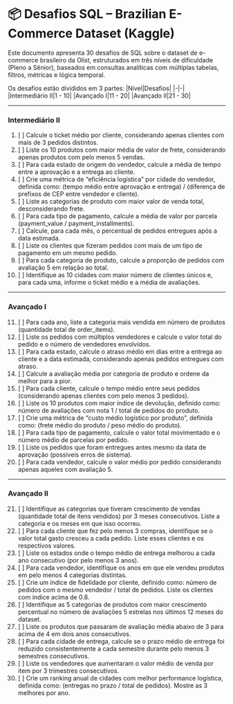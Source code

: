 
# 📦 Desafios SQL – Brazilian E-Commerce Dataset (Kaggle)

Este documento apresenta 30 desafios de SQL sobre o dataset de e-commerce brasileiro da Olist, estruturados em três níveis de dificuldade (Pleno a Sênior), baseados em consultas analíticas com múltiplas tabelas, filtros, métricas e lógica temporal.

Os desafios estão divididos em 3 partes:
|Nível|Desafios|
|-|-|
|Intermediário II|1 - 10|
|Avançado I|11 - 20|
|Avançado II|21 - 30|

---

### Intermediário II

1. [ ] Calcule o ticket médio por cliente, considerando apenas clientes com mais de 3 pedidos distintos.
2. [ ] Liste os 10 produtos com maior média de valor de frete, considerando apenas produtos com pelo menos 5 vendas.
3. [ ] Para cada estado de origem do vendedor, calcule a média de tempo entre a aprovação e a entrega ao cliente.
4. [ ] Crie uma métrica de “eficiência logística” por cidade do vendedor, definida como: (tempo médio entre aprovação e entrega) / (diferença de prefixos de CEP entre vendedor e cliente).
5. [ ] Liste as categorias de produto com maior valor de venda total, desconsiderando frete.
6. [ ] Para cada tipo de pagamento, calcule a média de valor por parcela (payment_value / payment_installments).
7. [ ] Calcule, para cada mês, o percentual de pedidos entregues após a data estimada.
8. [ ] Liste os clientes que fizeram pedidos com mais de um tipo de pagamento em um mesmo pedido.
9. [ ] Para cada categoria de produto, calcule a proporção de pedidos com avaliação 5 em relação ao total.
10. [ ] Identifique as 10 cidades com maior número de clientes únicos e, para cada uma, informe o ticket médio e a média de avaliações.

---

### Avançado I

11. [ ] Para cada ano, liste a categoria mais vendida em número de produtos (quantidade total de order_items).
12. [ ] Liste os pedidos com múltiplos vendedores e calcule o valor total do pedido e o número de vendedores envolvidos.
13. [ ] Para cada estado, calcule o atraso médio em dias entre a entrega ao cliente e a data estimada, considerando apenas pedidos entregues com atraso.
14. [ ] Calcule a avaliação média por categoria de produto e ordene da melhor para a pior.
15. [ ] Para cada cliente, calcule o tempo médio entre seus pedidos (considerando apenas clientes com pelo menos 3 pedidos).
16. [ ] Liste os 10 produtos com maior índice de devolução, definido como: número de avaliações com nota 1 / total de pedidos do produto.
17. [ ] Crie uma métrica de “custo médio logístico por produto”, definida como: (frete médio do produto / peso médio do produto).
18. [ ] Para cada tipo de pagamento, calcule o valor total movimentado e o número médio de parcelas por pedido.
19. [ ] Liste os pedidos que foram entregues antes mesmo da data de aprovação (possíveis erros de sistema).
20. [ ] Para cada vendedor, calcule o valor médio por pedido considerando apenas aqueles com avaliação 5.

---

### Avançado II

21. [ ] Identifique as categorias que tiveram crescimento de vendas (quantidade total de itens vendidos) por 3 meses consecutivos. Liste a categoria e os meses em que isso ocorreu.
22. [ ] Para cada cliente que fez pelo menos 3 compras, identifique se o valor total gasto cresceu a cada pedido. Liste esses clientes e os respectivos valores.
23. [ ] Liste os estados onde o tempo médio de entrega melhorou a cada ano consecutivo (por pelo menos 3 anos).
24. [ ] Para cada vendedor, identifique os anos em que ele vendeu produtos em pelo menos 4 categorias distintas.
25. [ ] Crie um índice de fidelidade por cliente, definido como: número de pedidos com o mesmo vendedor / total de pedidos. Liste os clientes com índice acima de 0.8.
26. [ ] Identifique as 5 categorias de produtos com maior crescimento percentual no número de avaliações 5 estrelas nos últimos 12 meses do dataset.
27. [ ] Liste os produtos que passaram de avaliação média abaixo de 3 para acima de 4 em dois anos consecutivos.
28. [ ] Para cada cidade de entrega, calcule se o prazo médio de entrega foi reduzido consistentemente a cada semestre durante pelo menos 3 semestres consecutivos.
29. [ ] Liste os vendedores que aumentaram o valor médio de venda por item por 3 trimestres consecutivos.
30. [ ] Crie um ranking anual de cidades com melhor performance logística, definida como: (entregas no prazo / total de pedidos). Mostre as 3 melhores por ano.
